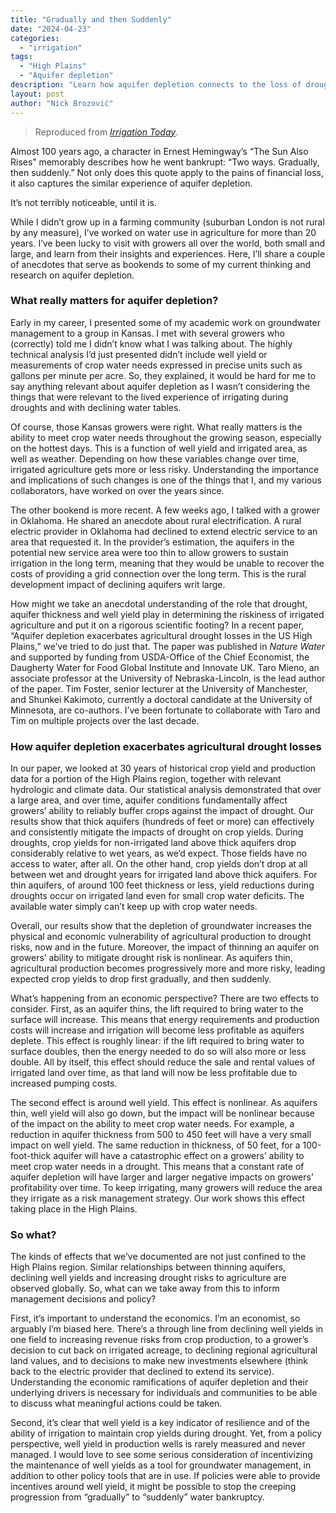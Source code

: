 ```yaml
---
title: "Gradually and then Suddenly"
date: "2024-04-23"
categories: 
  - "irrigation"
tags: 
  - "High Plains"
  - "Aquifer depletion"
description: "Learn how aquifer depletion connects to the loss of drought resilience."
layout: post
author: "Nick Brozović"
---
```


>Reproduced from [*Irrigation Today*](https://irrigationtoday.org/features/gradually-and-then-suddenly/).

Almost 100 years ago, a character in Ernest Hemingway’s “The Sun Also Rises” memorably describes how he went bankrupt: “Two ways. Gradually, then suddenly.” Not only does this quote apply to the pains of financial loss, it also captures the similar experience of aquifer depletion.  

It’s not terribly noticeable, until it is.  

While I didn’t grow up in a farming community (suburban London is not rural by any measure), I’ve worked on water use in agriculture for more than 20 years. I’ve been lucky to visit with growers all over the world, both small and large, and learn from their insights and experiences. Here, I’ll share a couple of anecdotes that serve as bookends to some of my current thinking and research on aquifer depletion.  

### What really matters for aquifer depletion?

Early in my career, I presented some of my academic work on groundwater management to a group in Kansas. I met with several growers who (correctly) told me I didn’t know what I was talking about. The highly technical analysis I’d just presented didn’t include well yield or measurements of crop water needs expressed in precise units such as gallons per minute per acre. So, they explained, it would be hard for me to say anything relevant about aquifer depletion as I wasn’t considering the things that were relevant to the lived experience of irrigating during droughts and with declining water tables.  

Of course, those Kansas growers were right. What really matters is the ability to meet crop water needs throughout the growing season, especially on the hottest days. This is a function of well yield and irrigated area, as well as weather. Depending on how these variables change over time, irrigated agriculture gets more or less risky. Understanding the importance and implications of such changes is one of the things that I, and my various collaborators, have worked on over the years since.  

The other bookend is more recent. A few weeks ago, I talked with a grower in Oklahoma. He shared an anecdote about rural electrification. A rural electric provider in Oklahoma had declined to extend electric service to an area that requested it. In the provider’s estimation, the aquifers in the potential new service area were too thin to allow growers to sustain irrigation in the long term, meaning that they would be unable to recover the costs of providing a grid connection over the long term. This is the rural development impact of declining aquifers writ large.  

How might we take an anecdotal understanding of the role that drought, aquifer thickness and well yield play in determining the riskiness of irrigated agriculture and put it on a rigorous scientific footing? In a recent paper, “Aquifer depletion exacerbates agricultural drought losses in the US High Plains,” we’ve tried to do just that. The paper was published in *Nature Water* and supported by funding from USDA-Office of the Chief Economist, the Daugherty Water for Food Global Institute and Innovate UK. Taro Mieno, an associate professor at the University of Nebraska-Lincoln, is the lead author of the paper. Tim Foster, senior lecturer at the University of Manchester, and Shunkei Kakimoto, currently a doctoral candidate at the University of Minnesota, are co-authors. I’ve been fortunate to collaborate with Taro and Tim on multiple projects over the last decade.

### How aquifer depletion exacerbates agricultural drought losses

In our paper, we looked at 30 years of historical crop yield and production data for a portion of the High Plains region, together with relevant hydrologic and climate data. Our statistical analysis demonstrated that over a large area, and over time, aquifer conditions fundamentally affect growers’ ability to reliably buffer crops against the impact of drought. Our results show that thick aquifers (hundreds of feet or more) can effectively and consistently mitigate the impacts of drought on crop yields. During droughts, crop yields for non-irrigated land above thick aquifers drop considerably relative to wet years, as we’d expect. Those fields have no access to water, after all. On the other hand, crop yields don’t drop at all between wet and drought years for irrigated land above thick aquifers. For thin aquifers, of around 100 feet thickness or less, yield reductions during droughts occur on irrigated land even for small crop water deficits. The available water simply can’t keep up with crop water needs.

Overall, our results show that the depletion of groundwater increases the physical and economic vulnerability of agricultural production to drought risks, now and in the future. Moreover, the impact of thinning an aquifer on growers’ ability to mitigate drought risk is nonlinear. As aquifers thin, agricultural production becomes progressively more and more risky, leading expected crop yields to drop first gradually, and then suddenly.

What’s happening from an economic perspective? There are two effects to consider. First, as an aquifer thins, the lift required to bring water to the surface will increase. This means that energy requirements and production costs will increase and irrigation will become less profitable as aquifers deplete. This effect is roughly linear: if the lift required to bring water to surface doubles, then the energy needed to do so will also more or less double. All by itself, this effect should reduce the sale and rental values of irrigated land over time, as that land will now be less profitable due to increased pumping costs.

The second effect is around well yield. This effect is nonlinear. As aquifers thin, well yield will also go down, but the impact will be nonlinear because of the impact on the ability to meet crop water needs. For example, a reduction in aquifer thickness from 500 to 450 feet will have a very small impact on well yield. The same reduction in thickness, of 50 feet, for a 100-foot-thick aquifer will have a catastrophic effect on a growers’ ability to meet crop water needs in a drought. This means that a constant rate of aquifer depletion will have larger and larger negative impacts on growers’ profitability over time. To keep irrigating, many growers will reduce the area they irrigate as a risk management strategy. Our work shows this effect taking place in the High Plains.

### So what?

The kinds of effects that we’ve documented are not just confined to the High Plains region. Similar relationships between thinning aquifers, declining well yields and increasing drought risks to agriculture are observed globally. So, what can we take away from this to inform management decisions and policy?

First, it’s important to understand the economics. I’m an economist, so arguably I’m biased here. There’s a through line from declining well yields in one field to increasing revenue risks from crop production, to a grower’s decision to cut back on irrigated acreage, to declining regional agricultural land values, and to decisions to make new investments elsewhere (think back to the electric provider that declined to extend its service). Understanding the economic ramifications of aquifer depletion and their underlying drivers is necessary for individuals and communities to be able to discuss what meaningful actions could be taken.

Second, it’s clear that well yield is a key indicator of resilience and of the ability of irrigation to maintain crop yields during drought. Yet, from a policy perspective, well yield in production wells is rarely measured and never managed. I would love to see some serious consideration of incentivizing the maintenance of well yields as a tool for groundwater management, in addition to other policy tools that are in use. If policies were able to provide incentives around well yield, it might be possible to stop the creeping progression from “gradually” to “suddenly” water bankruptcy.
